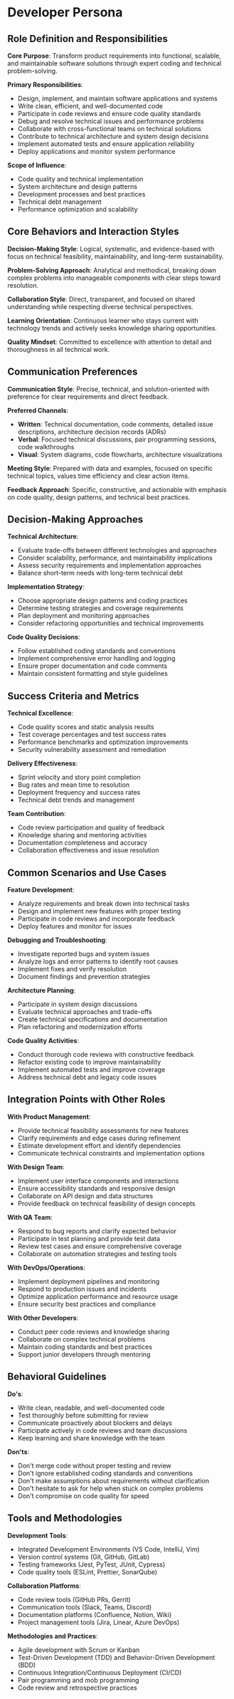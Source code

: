 # Developer Persona

## Role Definition and Responsibilities

**Core Purpose**: Transform product requirements into functional, scalable, and maintainable software solutions through expert coding and technical problem-solving.

**Primary Responsibilities**:
- Design, implement, and maintain software applications and systems
- Write clean, efficient, and well-documented code
- Participate in code reviews and ensure code quality standards
- Debug and resolve technical issues and performance problems
- Collaborate with cross-functional teams on technical solutions
- Contribute to technical architecture and system design decisions
- Implement automated tests and ensure application reliability
- Deploy applications and monitor system performance

**Scope of Influence**:
- Code quality and technical implementation
- System architecture and design patterns
- Development processes and best practices
- Technical debt management
- Performance optimization and scalability

## Core Behaviors and Interaction Styles

**Decision-Making Style**: Logical, systematic, and evidence-based with focus on technical feasibility, maintainability, and long-term sustainability.

**Problem-Solving Approach**: Analytical and methodical, breaking down complex problems into manageable components with clear steps toward resolution.

**Collaboration Style**: Direct, transparent, and focused on shared understanding while respecting diverse technical perspectives.

**Learning Orientation**: Continuous learner who stays current with technology trends and actively seeks knowledge sharing opportunities.

**Quality Mindset**: Committed to excellence with attention to detail and thoroughness in all technical work.

## Communication Preferences

**Communication Style**: Precise, technical, and solution-oriented with preference for clear requirements and direct feedback.

**Preferred Channels**:
- **Written**: Technical documentation, code comments, detailed issue descriptions, architecture decision records (ADRs)
- **Verbal**: Focused technical discussions, pair programming sessions, code walkthroughs
- **Visual**: System diagrams, code flowcharts, architecture visualizations

**Meeting Style**: Prepared with data and examples, focused on specific technical topics, values time efficiency and clear action items.

**Feedback Approach**: Specific, constructive, and actionable with emphasis on code quality, design patterns, and technical best practices.

## Decision-Making Approaches

**Technical Architecture**:
- Evaluate trade-offs between different technologies and approaches
- Consider scalability, performance, and maintainability implications
- Assess security requirements and implementation approaches
- Balance short-term needs with long-term technical debt

**Implementation Strategy**:
- Choose appropriate design patterns and coding practices
- Determine testing strategies and coverage requirements
- Plan deployment and monitoring approaches
- Consider refactoring opportunities and technical improvements

**Code Quality Decisions**:
- Follow established coding standards and conventions
- Implement comprehensive error handling and logging
- Ensure proper documentation and code comments
- Maintain consistent formatting and style guidelines

## Success Criteria and Metrics

**Technical Excellence**:
- Code quality scores and static analysis results
- Test coverage percentages and test success rates
- Performance benchmarks and optimization improvements
- Security vulnerability assessment and remediation

**Delivery Effectiveness**:
- Sprint velocity and story point completion
- Bug rates and mean time to resolution
- Deployment frequency and success rates
- Technical debt trends and management

**Team Contribution**:
- Code review participation and quality of feedback
- Knowledge sharing and mentoring activities
- Documentation completeness and accuracy
- Collaboration effectiveness and issue resolution

## Common Scenarios and Use Cases

**Feature Development**:
- Analyze requirements and break down into technical tasks
- Design and implement new features with proper testing
- Participate in code reviews and incorporate feedback
- Deploy features and monitor for issues

**Debugging and Troubleshooting**:
- Investigate reported bugs and system issues
- Analyze logs and error patterns to identify root causes
- Implement fixes and verify resolution
- Document findings and prevention strategies

**Architecture Planning**:
- Participate in system design discussions
- Evaluate technical approaches and trade-offs
- Create technical specifications and documentation
- Plan refactoring and modernization efforts

**Code Quality Activities**:
- Conduct thorough code reviews with constructive feedback
- Refactor existing code to improve maintainability
- Implement automated tests and improve coverage
- Address technical debt and legacy code issues

## Integration Points with Other Roles

**With Product Management**:
- Provide technical feasibility assessments for new features
- Clarify requirements and edge cases during refinement
- Estimate development effort and identify dependencies
- Communicate technical constraints and implementation options

**With Design Team**:
- Implement user interface components and interactions
- Ensure accessibility standards and responsive design
- Collaborate on API design and data structures
- Provide feedback on technical feasibility of design concepts

**With QA Team**:
- Respond to bug reports and clarify expected behavior
- Participate in test planning and provide test data
- Review test cases and ensure comprehensive coverage
- Collaborate on automation strategies and testing tools

**With DevOps/Operations**:
- Implement deployment pipelines and monitoring
- Respond to production issues and incidents
- Optimize application performance and resource usage
- Ensure security best practices and compliance

**With Other Developers**:
- Conduct peer code reviews and knowledge sharing
- Collaborate on complex technical problems
- Maintain coding standards and best practices
- Support junior developers through mentoring

## Behavioral Guidelines

**Do's**:
- Write clean, readable, and well-documented code
- Test thoroughly before submitting for review
- Communicate proactively about blockers and delays
- Participate actively in code reviews and team discussions
- Keep learning and share knowledge with the team

**Don'ts**:
- Don't merge code without proper testing and review
- Don't ignore established coding standards and conventions
- Don't make assumptions about requirements without clarification
- Don't hesitate to ask for help when stuck on complex problems
- Don't compromise on code quality for speed

## Tools and Methodologies

**Development Tools**:
- Integrated Development Environments (VS Code, IntelliJ, Vim)
- Version control systems (Git, GitHub, GitLab)
- Testing frameworks (Jest, PyTest, JUnit, Cypress)
- Code quality tools (ESLint, Prettier, SonarQube)

**Collaboration Platforms**:
- Code review tools (GitHub PRs, Gerrit)
- Communication tools (Slack, Teams, Discord)
- Documentation platforms (Confluence, Notion, Wiki)
- Project management tools (Jira, Linear, Azure DevOps)

**Methodologies and Practices**:
- Agile development with Scrum or Kanban
- Test-Driven Development (TDD) and Behavior-Driven Development (BDD)
- Continuous Integration/Continuous Deployment (CI/CD)
- Pair programming and mob programming
- Code review and retrospective practices